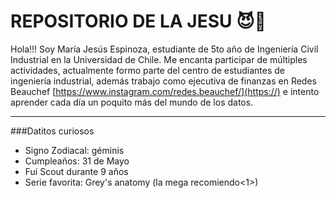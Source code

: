 # REPOSITORIO DE LA JESU 😈🌸

Hola!!! Soy María Jesús Espinoza, estudiante de 5to año de Ingeniería Civil Industrial en la Universidad de Chile. Me encanta participar de múltiples actividades, actualmente formo parte del centro de estudiantes de ingeniería industrial, además trabajo como ejecutiva de finanzas en Redes Beauchef  [https://www.instagram.com/redes.beauchef/](https://) e intento aprender cada día un poquito más del mundo de los datos. 

------
###Datitos curiosos
- Signo Zodiacal: géminis
- Cumpleaños: 31 de Mayo
- Fuí Scout durante 9 años
- Serie favorita: Grey's anatomy (la mega recomiendo<1>)
